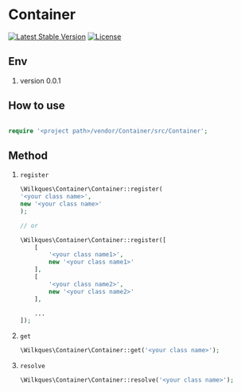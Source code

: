 # Container

[![Latest Stable Version](https://poser.pugx.org/wilkques/container/v/stable)](https://packagist.org/packages/wilkques/container)
[![License](https://poser.pugx.org/wilkques/container/license)](https://packagist.org/packages/wilkques/container)

## Env

1. version 0.0.1

## How to use

```php

require '<project path>/vendor/Container/src/Container';
```

## Method

1. `register`

	```php
	\Wilkques\Container\Container::register(
	'<your class name>',
	new '<your class name>'
	);

	// or

	\Wilkques\Container\Container::register([
		[
			'<your class name1>',
			new '<your class name1>'
		],
		[
			'<your class name2>',
			new '<your class name2>'
		],

		...
	]);
	```

1. `get`

	```php
	\Wilkques\Container\Container::get('<your class name>');
	```

1. `resolve`

	```php
	\Wilkques\Container\Container::resolve('<your class name>');
	```